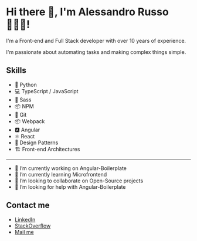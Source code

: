 # Hi there 👋, I'm Alessandro Russo 🧘🏻‍♂️!

I'm a Front-end and Full Stack developer with over 10 years of experience.

I'm passionate about automating tasks and making complex things simple.

## Skills

- 🐍 Python
- 💻 TypeScript / JavaScript
- 🎨 Sass
- 📦 NPM
- 🐙 Git
- 📦 Webpack
- 🅰️ Angular
- ⚛️ React
- 📐 Design Patterns
- 🏗️ Front-end Architectures

---

- 🔭 I’m currently working on Angular-Boilerplate
- 🌱 I’m currently learning Microfrontend
- 👯 I’m looking to collaborate on Open-Source projects
- 🤔 I’m looking for help with Angular-Boilerplate


## Contact me

- [LinkedIn](https://www.linkedin.com/in/alessandrorusso-in/)
- [StackOverflow](https://stackoverflow.com/users/2893733/alessandro-russo)
- [Mail me](mailto:alessandrorusso.info@gmail.com)

